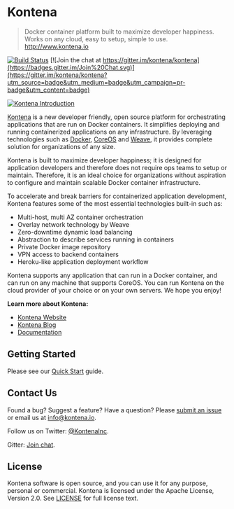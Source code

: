 # Kontena

> Docker container platform built to maximize developer happiness. Works on any cloud, easy to setup, simple to use. http://www.kontena.io 

[![Build Status](https://travis-ci.org/kontena/kontena.svg?branch=master)](https://travis-ci.org/kontena/kontena)
[![Join the chat at https://gitter.im/kontena/kontena](https://badges.gitter.im/Join%20Chat.svg)](https://gitter.im/kontena/kontena?utm_source=badge&utm_medium=badge&utm_campaign=pr-badge&utm_content=badge)

[![Kontena Introduction](https://asciinema.org/a/25815.png)](https://asciinema.org/a/25815)

[Kontena](http://www.kontena.io) is a new developer friendly, open source platform for orchestrating applications that are run on Docker containers. It simplifies deploying and running containerized applications on any infrastructure. By leveraging technologies such as [Docker](https://www.docker.com/), [CoreOS](https://coreos.com/) and [Weave](http://weave.works/), it provides complete solution for organizations of any size.

Kontena is built to maximize developer happiness; it is designed for application developers and therefore does not require ops teams to setup or maintain. Therefore, it is an ideal choice for organizations without aspiration to configure and maintain scalable Docker container infrastructure.

To accelerate and break barriers for containerized application development, Kontena features some of the most essential technologies built-in such as:

* Multi-host, multi AZ container orchestration
* Overlay network technology by Weave 
* Zero-downtime dynamic load balancing
* Abstraction to describe services running in containers
* Private Docker image repository
* VPN access to backend containers
* Heroku-like application deployment workflow

Kontena supports any application that can run in a Docker container, and can run on any machine that supports CoreOS. You can run Kontena on the cloud provider of your choice or on your own servers. We hope you enjoy!

**Learn more about Kontena:**
- [Kontena Website](http://www.kontena.io)
- [Kontena Blog](http://blog.kontena.io)
- [Documentation](http://www.kontena.io/docs)

## Getting Started

Please see our [Quick Start](https://github.com/kontena/kontena/blob/master/docs/getting-started/quick-start.md) guide.

## Contact Us

Found a bug? Suggest a feature? Have a question? Please [submit an issue](https://github.com/kontena/kontena/issues) or email us at <a href="mailto:info@kontena.io">info@kontena.io</a>.

Follow us on Twitter: [@KontenaInc](https://twitter.com/KontenaInc).

Gitter: [Join chat](https://gitter.im/kontena/kontena).

## License

Kontena software is open source, and you can use it for any purpose, personal or commercial. Kontena is licensed under the Apache License, Version 2.0. See [LICENSE](LICENSE) for full license text.
